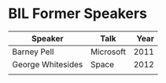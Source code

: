 # BIL Former Speakers

| Speaker       | Talk          | Year  |
| ------------- | ------------- | -----:|
| Barney Pell | Microsoft | 2011 |
| George Whitesides | Space | 2012 |
| | | |